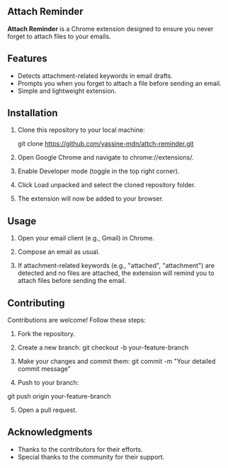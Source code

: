 ## Attach Reminder

**Attach Reminder** is a Chrome extension designed to ensure you never forget to attach files to your emails.

## Features

- Detects attachment-related keywords in email drafts.
- Prompts you when you forget to attach a file before sending an email.
- Simple and lightweight extension.

## Installation

1. Clone this repository to your local machine:
   
   git clone https://github.com/yassine-mdn/attch-reminder.git


2. Open Google Chrome and navigate to chrome://extensions/.

3. Enable Developer mode (toggle in the top right corner).

4. Click Load unpacked and select the cloned repository folder.

5. The extension will now be added to your browser.

## Usage

1. Open your email client (e.g., Gmail) in Chrome.

2. Compose an email as usual.

3. If attachment-related keywords (e.g., "attached", "attachment") are detected and no files are attached, the extension will remind you to attach files before sending the email.

## Contributing

Contributions are welcome! Follow these steps:

1. Fork the repository.

2. Create a new branch:
   git checkout -b your-feature-branch

3. Make your changes and commit them:
git commit -m "Your detailed commit message"

4. Push to your branch:

git push origin your-feature-branch

5. Open a pull request.

## Acknowledgments

- Thanks to the contributors for their efforts.
- Special thanks to the community for their support.


